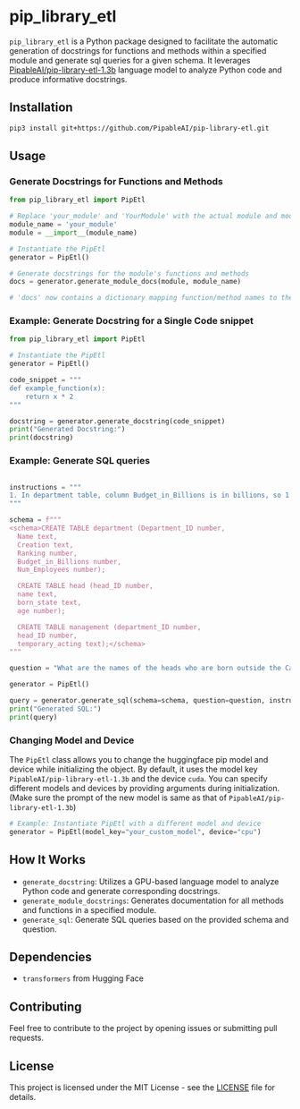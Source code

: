 # pip_library_etl

`pip_library_etl` is a Python package designed to facilitate the automatic generation of docstrings for functions and methods within a specified module and generate sql queries for a given schema. It leverages [PipableAI/pip-library-etl-1.3b](https://huggingface.co/PipableAI/pip-library-etl-1.3b) language model to analyze Python code and produce informative docstrings.

## Installation

```bash
pip3 install git+https://github.com/PipableAI/pip-library-etl.git
```

## Usage

### Generate Docstrings for Functions and Methods

```python
from pip_library_etl import PipEtl

# Replace 'your_module' and 'YourModule' with the actual module and module name
module_name = 'your_module'
module = __import__(module_name)

# Instantiate the PipEtl
generator = PipEtl()

# Generate docstrings for the module's functions and methods
docs = generator.generate_module_docs(module, module_name)

# 'docs' now contains a dictionary mapping function/method names to their generated docstrings
```

### Example: Generate Docstring for a Single Code snippet

```python
from pip_library_etl import PipEtl

# Instantiate the PipEtl
generator = PipEtl()

code_snippet = """
def example_function(x):
    return x * 2
"""

docstring = generator.generate_docstring(code_snippet)
print("Generated Docstring:")
print(docstring)
```

### Example: Generate SQL queries
```python

instructions = """
1. In department table, column Budget_in_Billions is in billions, so 1 will represent 1 billion
"""

schema = f"""
<schema>CREATE TABLE department (Department_ID number,
  Name text,
  Creation text,
  Ranking number,
  Budget_in_Billions number,
  Num_Employees number);

  CREATE TABLE head (head_ID number,
  name text,
  born_state text,
  age number);

  CREATE TABLE management (department_ID number,
  head_ID number,
  temporary_acting text);</schema>
"""

question = "What are the names of the heads who are born outside the California state ?"

generator = PipEtl()

query = generator.generate_sql(schema=schema, question=question, instructions=instructions)
print("Generated SQL:")
print(query)
```
### Changing Model and Device

The `PipEtl` class allows you to change the huggingface pip model and device while initializing the object. By default, it uses the model key `PipableAI/pip-library-etl-1.3b` and the device `cuda`. You can specify different models and devices by providing arguments during initialization. (Make sure the prompt of the new model is same as that of `PipableAI/pip-library-etl-1.3b`)

```python
# Example: Instantiate PipEtl with a different model and device
generator = PipEtl(model_key="your_custom_model", device="cpu")
```

## How It Works

- `generate_docstring`: Utilizes a GPU-based language model to analyze Python code and generate corresponding docstrings.
- `generate_module_docstrings`: Generates documentation for all methods and functions in a specified module.
- `generate_sql`: Generate SQL queries based on the provided schema and question.

## Dependencies

- `transformers` from Hugging Face

## Contributing

Feel free to contribute to the project by opening issues or submitting pull requests.

## License

This project is licensed under the MIT License - see the [LICENSE](LICENSE) file for details.